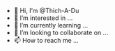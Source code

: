 - 👋 Hi, I’m @Thich-A-Du
- 👀 I’m interested in ...
- 🌱 I’m currently learning ...
- 💞️ I’m looking to collaborate on ...
- 📫 How to reach me ...

<!---
Thich-A-Du/Thich-A-Du is a ✨ special ✨ repository because its `README.md` (this file) appears on your GitHub profile.
You can click the Preview link to take a look at your changes.
--->
